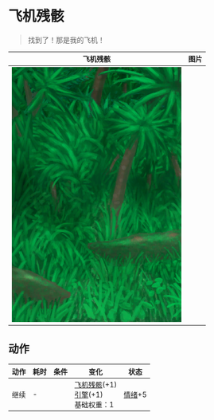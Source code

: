 # 飞机残骸  
> 找到了！那是我的飞机！  
  
  飞机残骸  |   图片   
 ----  |  ----:   
   |  ![](Sprite/Wetlands.png)   
  
## 动作  
动作  |  耗时  |  条件  |  变化  |  状态  
----  |  ----  |  ----  |  ----  |  ----  
继续<br>  |  -  |    |  [飞机残骸](PlaneCrashEntrance.md)(+1)<br>[引擎](Engine1Closed.md)(+1)<br>基础权重：1<br>  |  [情绪](Morale.md)+5  

